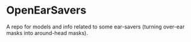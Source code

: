 # OpenEarSavers
A repo for models and info related to some ear-savers (turning over-ear masks into around-head masks).
